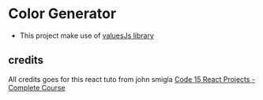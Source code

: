 # Color Generator

- This project make use of [valuesJs library](https://github.com/noeldelgado/values.js)

## credits

All credits goes for this react tuto from john smigla [Code 15 React Projects - Complete Course](https://www.youtube.com/watch?v=a_7Z7C_JCyo)